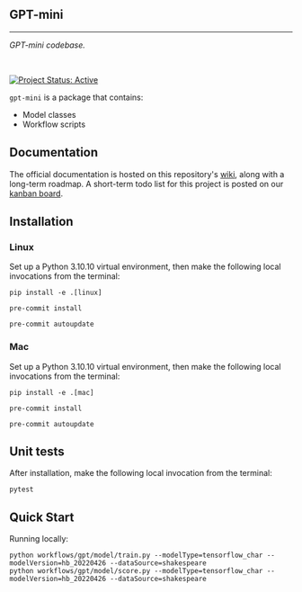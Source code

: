 ## GPT-mini

<hr>

*GPT-mini codebase.*

<br>

[![Project Status: Active](https://www.repostatus.org/badges/latest/active.svg)](https://www.repostatus.org/#active)

`gpt-mini` is a package that contains:

- Model classes
- Workflow scripts

## Documentation

The official documentation is hosted on this repository's [wiki](), along with a long-term roadmap. A short-term todo list for this project is posted on our [kanban board]().


## Installation

### Linux

Set up a Python 3.10.10 virtual environment, then make the following local invocations from the terminal:

```
pip install -e .[linux]

pre-commit install

pre-commit autoupdate
```

### Mac

Set up a Python 3.10.10 virtual environment, then make the following local invocations from the terminal:

```
pip install -e .[mac]

pre-commit install

pre-commit autoupdate
```

## Unit tests

After installation, make the following local invocation from the terminal:
```
pytest
```

## Quick Start

Running locally:
```
python workflows/gpt/model/train.py --modelType=tensorflow_char --modelVersion=hb_20220426 --dataSource=shakespeare
python workflows/gpt/model/score.py --modelType=tensorflow_char --modelVersion=hb_20220426 --dataSource=shakespeare
```
